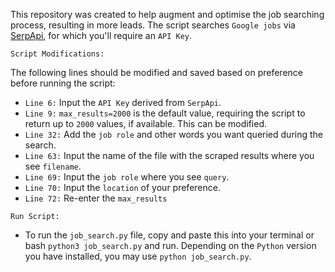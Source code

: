This repository was created to help augment and optimise the job searching process, resulting in more leads. The script searches `Google jobs` via [SerpApi](https://medium.com/r/?url=http%3A%2F%2Fserpapi.com), for which you'll require an `API Key`.

`Script Modifications:`

The following lines should be modified and saved based on preference before running the script:
- `Line 6:` Input the `API Key` derived from `SerpApi`.
- `Line 9:` `max_results=2000` is the default value, requiring the script to return up to `2000` values, if available. This can be modified.
- `Line 32:` Add the `job role` and other words you want queried during the search.
- `Line 63:` Input the name of the file with the scraped results where you see `filename`.
- `Line 69:` Input the `job role` where you see `query`.
- `Line 70:` Input the `location` of your preference.
- `Line 72:` Re-enter the `max_results`

`Run Script:`
- To run the `job_search.py` file, copy and paste this into your terminal or bash `python3 job_search.py` and run. Depending on the `Python` version you have installed, you may use `python job_search.py`.

